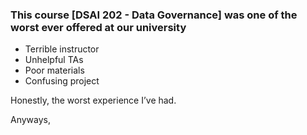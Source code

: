 ### This course [DSAI 202 - Data Governance] was one of the worst ever offered at our university

- Terrible instructor  
- Unhelpful TAs  
- Poor materials  
- Confusing project  

Honestly, the worst experience I’ve had.

Anyways,
